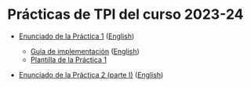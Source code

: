 # Prácticas de TPI del curso 2023-24

- [Enunciado de la Práctica 1](./enunciados/practica1/practica1.md) ([English](./enunciados/practica1/assignment1.md))
    
    - [Guía de implementación](./enunciados/practica1/GuiaImplementacion.md) ([English](./enunciados/practica1/GuiaImplementacion_en.md))
    - [Plantilla de la Práctica 1](https://github.com/informaticaucm-TPI/2324-SpaceInvaders/releases/tag/practica1-plantilla)

- [Enunciado de la Práctica 2 (parte I)](./enunciados/practica2/practica2_1.md) ([English](./enunciados/practica2/assignment2_1.md))
